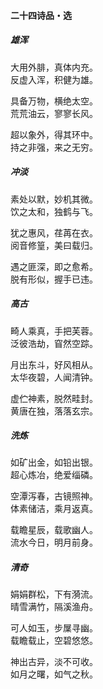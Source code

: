 #### 二十四诗品・选

##### 雄浑

大用外腓，真体内充。  
反虚入浑，积健为雄。

具备万物，横绝太空。  
荒荒油云，寥寥长风。

超以象外，得其环中。  
持之非强，来之无穷。

##### 冲淡

素处以默，妙机其微。  
饮之太和，独鹤与飞。

犹之惠风，荏苒在衣。  
阅音修篁，美曰载归。

遇之匪深，即之愈希。  
脱有形似，握手已违。

##### 高古

畸人乘真，手把芙蓉。  
泛彼浩劫，窅然空踪。

月出东斗，好风相从。  
太华夜碧，人闻清钟。

虚伫神素，脱然畦封。  
黄唐在独，落落玄宗。

##### 洗炼	

如矿出金，如铅出银。  
超心炼冶，绝爱缁磷。

空潭泻春，古镜照神。  
体素储洁，乘月返真。

载瞻星辰，载歌幽人。  
流水今日，明月前身。

##### 清奇

娟娟群松，下有漪流。  
晴雪满竹，隔溪渔舟。

可人如玉，步屟寻幽。  
载瞻载止，空碧悠悠。

神出古异，淡不可收。  
如月之曙，如气之秋。